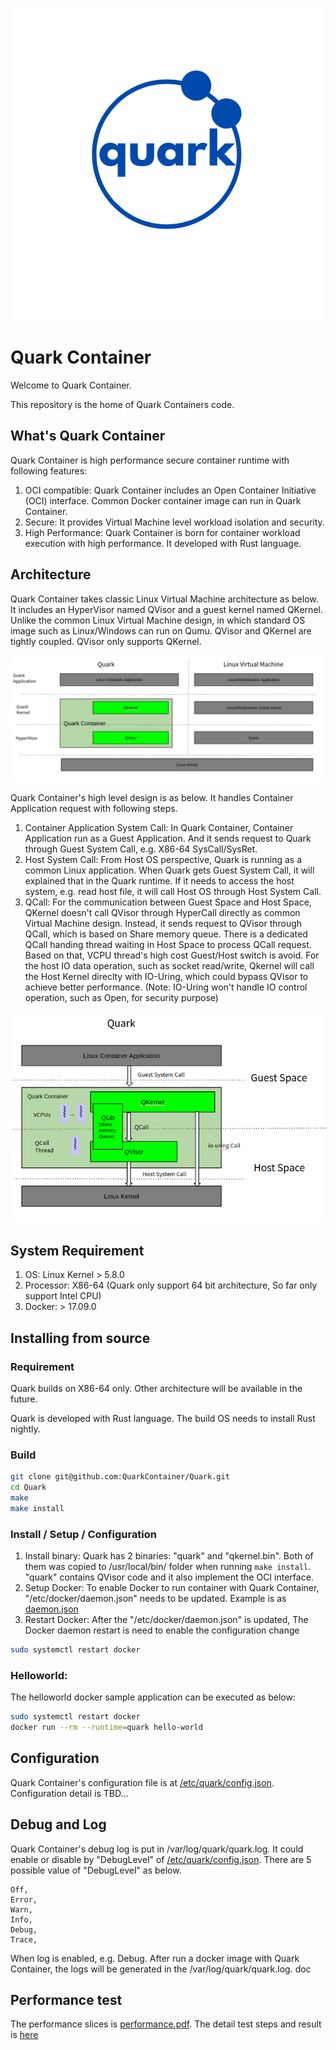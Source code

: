 ![Quark Container](doc/quark.png)
# Quark Container
Welcome to Quark Container.

This repository is the home of Quark Containers code.

## What's Quark Container

Quark Container is high performance secure container runtime with following features: 
1. OCI compatible: Quark Container includes an Open Container Initiative (OCI) interface. Common Docker container image can run in Quark Container.
2. Secure: It provides Virtual Machine level workload isolation and security.
3. High Performance: Quark Container is born for container workload execution with high performance. It developed with Rust language. 

## Architecture

Quark Container takes classic Linux Virtual Machine architecture as below. It includes an HyperVisor named QVisor and a guest kernel named QKernel. Unlike the common Linux Virtual Machine design, in which standard OS image such as Linux/Windows can run on Qumu. QVisor and QKernel are tightly coupled. QVisor only supports QKernel.

![Architecture](doc/architecture.png)

Quark Container's high level design is as below. It handles Container Application request with following steps.
 1. Container Application System Call: In Quark Container, Container Application run as a Guest Application. And it sends request to Quark through Guest System Call, e.g. X86-64 SysCall/SysRet.  
 2. Host System Call: From Host OS perspective, Quark is running as a common Linux application. When Quark gets Guest System Call, it will explained that in the Quark runtime. If it needs to access the host system, e.g. read host file, it will call Host OS through Host System Call.
 3. QCall: For the communication between Guest Space and Host Space, QKernel doesn't call QVisor through HyperCall directly as common Virtual Machine design. Instead, it sends request to QVisor through QCall, which is based on Share memory queue. There is a dedicated QCall handing thread waiting in Host Space to process QCall request. Based on that, VCPU thread's high cost Guest/Host switch is avoid. For the host IO data operation, such as socket read/write, Qkernel will call the Host Kernel direclty with IO-Uring, which could bypass QVisor to achieve better performance. (Note: IO-Uring won't handle IO control operation, such as Open, for security purpose)

![High Level Design](doc/hld.png)

## System Requirement
1. OS: Linux Kernel > 5.8.0
2. Processor: X86-64 (Quark only support 64 bit architecture, So far only support Intel CPU)
3. Docker: > 17.09.0

## Installing from source

### Requirement 
Quark builds on X86-64 only. Other architecture will be available in the future.

Quark is developed with Rust language. The build OS needs to install Rust nightly. 

### Build
```sh
git clone git@github.com:QuarkContainer/Quark.git
cd Quark
make
make install
```

### Install / Setup / Configuration
1. Install binary: Quark has 2 binaries: "quark" and "qkernel.bin". Both of them was copied to /usr/local/bin/ folder when running `make install`. "quark" contains QVisor code and it also implement the OCI interface.
2. Setup Docker: To enable Docker to run container with Quark Container, "/etc/docker/daemon.json" needs to be updated. Example is as [daemon.json](doc/daemon.json)
3. Restart Docker: After the "/etc/docker/daemon.json" is updated, The Docker daemon restart is need to enable the configuration change
```sh
sudo systemctl restart docker
```

### Helloworld: 

The helloworld docker sample application can be executed as below:
```sh
sudo systemctl restart docker
docker run --rm --runtime=quark hello-world
```      
    
## Configuration
Quark Container's configuration file is at [/etc/quark/config.json](config.json). Configuration detail is TBD...

## Debug and Log
Quark Container's debug log is put in /var/log/quark/quark.log. It could enable or disable by "DebugLevel" of [/etc/quark/config.json](config.json). There are 5 possible value of "DebugLevel" as below.

    Off,
    Error,
    Warn,
    Info,
    Debug,
    Trace,
    
When log is enabled, e.g. Debug. After run a docker image with Quark Container, the logs will be generated in the /var/log/quark/quark.log.
doc
## Performance test 

The performance slices is [performance.pdf](doc/performance.pdf). The detail test steps and result is [here](doc/perf_test.md)